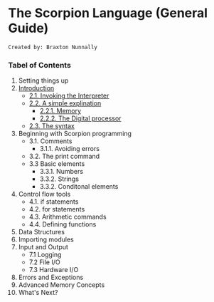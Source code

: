# The Scorpion Language (General Guide)
    Created by: Braxton Nunnally
    
### Tabel of Contents

1. Setting things up
2. [Introduction](https://github.com/AndroDevcd/Scorpion/blob/master/docs/Introduction.md#Introduction)
    * [2.1. Invoking the Interpreter](https://github.com/AndroDevcd/Scorpion/blob/master/docs/Introduction.md#11-invoking-the-interpreter)
    * [2.2. A simple explination](https://github.com/AndroDevcd/Scorpion/blob/master/docs/Introduction.md#12-a-simple-explanation)
       * [2.2.1. Memory](https://github.com/AndroDevcd/Scorpion/blob/master/docs/Introduction.md#121-memory)
       * [2.2.2. The Digital processor](https://github.com/AndroDevcd/Scorpion/blob/master/docs/Introduction.md#122-the-digital-processor)
    * [2.3. The syntax](https://github.com/AndroDevcd/Scorpion/blob/master/docs/Introduction.md#23-the-syntax)   
3. Beginning with Scorpion programming
    * 3.1. Comments
       * 3.1.1. Avoiding errors
    * 3.2. The print command
    * 3.3 Basic elements
       * 3.3.1. Numbers
       * 3.3.2. Strings
       * 3.3.2. Conditonal elements
4. Control flow tools
    * 4.1. if statements
    * 4.2. for statements
    * 4.3. Arithmetic commands
    * 4.4. Defining functions
5. Data Structures
6. Importing modules
7. Input and Output
    * 7.1 Logging
    * 7.2 File I/O
    * 7.3 Hardware I/O
8. Errors and Exceptions
9. Advanced Memory Concepts
10. What's Next?
    
    
